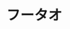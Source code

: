 ---
    id: '20230914'
    title: 'フータオ'
    description: 'しょんぼりだ'
    fullDescription: 'フータオに熱を出していた時期'
    images: 
      - url: '/images/illustrations/20230914.jpg'
        altText: 'collei'
    isFeatured: false
    createdAt: '2023-09-14T12:00:00Z'
    updatedAt: '2024-05-01T12:00:00Z'
---